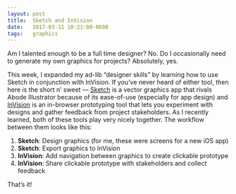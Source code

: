 ```yaml
---
layout: post
title:  Sketch and InVision
date:   2017-03-31 10:21:00-0600
tags:   graphics
---
```


Am I talented enough to be a full time designer? No. Do I occasionally need to generate my own graphics for projects? Absolutely, yes.

This week, I expanded my ad-lib “designer skills” by learning how to use Sketch in conjunction with InVision. If you’ve never heard of either tool, then here is the short n’ sweet — [Sketch](https://sketchapp.com) is a vector graphics app that rivals Abode Illustrator because of its ease-of-use (especially for app design) and [InVision](https://www.invisionapp.com) is an in-browser prototyping tool that lets you experiment with designs and gather feedback from project stakeholders. As I recently learned, both of these tools play very nicely together. The workflow between them looks like this:

1. **Sketch**: Design graphics (for me, these were screens for a new iOS app)
2. **Sketch**: Export graphics to InVision
3. **InVision**: Add navigation between graphics to create clickable prototype
4. **InVision**: Share clickable prototype with stakeholders and collect feedback

That’s it!
